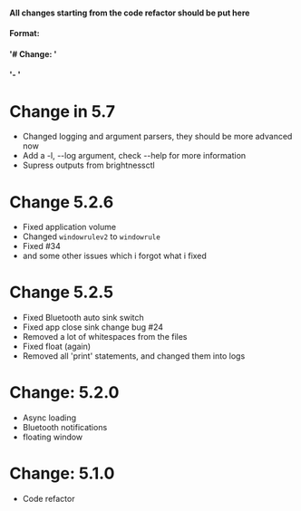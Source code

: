 #### All changes starting from the code refactor should be put here
#### Format:
####     '# Change: <version>'
####     '- <changes>'

# Change in 5.7
- Changed logging and argument parsers, they should be more advanced now
- Add a -l, --log argument, check --help for more information
- Supress outputs from brightnessctl

# Change 5.2.6
- Fixed application volume
- Changed `windowrulev2` to `windowrule`
- Fixed #34
- and some other issues which i forgot what i fixed

# Change 5.2.5
- Fixed Bluetooth auto sink switch
- Fixed app close sink change bug #24
- Removed a lot of whitespaces from the files
- Fixed float (again)
- Removed all 'print' statements, and changed them into logs

# Change: 5.2.0
- Async loading
- Bluetooth notifications
- floating window

# Change: 5.1.0
- Code refactor
